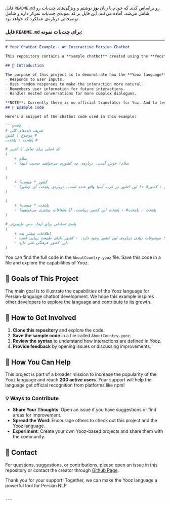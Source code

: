 فایل `README.md` رو براساس کدی که خودم با زبان **یوز** نوشتم و ویژگی‌های چت‌بات رو شامل می‌شه، آماده می‌کنم. این فایل بر کد نمونه‌ی چت‌بات تمرکز داره و شامل توضیحاتی درباره‌ی عملکرد کد خواهد بود.

### فایل `README.md` برای چت‌بات نمونه:
---

```markdown
# Yooz Chatbot Example - An Interactive Persian Chatbot

This repository contains a **sample chatbot** created using the **Yooz** language, a Persian right-to-left markup language designed for building chatbots and AI systems. This example showcases the power of Yooz in creating engaging, intelligent conversations.

## 📝 Introduction

The purpose of this project is to demonstrate how the **Yooz language** can be used to build an interactive chatbot that:
- Responds to user inputs.
- Uses random responses to make the interaction more natural.
- Remembers user information for future interactions.
- Handles nested conversations for more complex dialogues.

**NOTE**: Currently there is no official translator for Yuz. And to test your implementation, you can refer to this address and try your code https://yooz.run/test/
## 📄 Example Code

Here's a snippet of the chatbot code used in this example:

```yooz
# تعریف داده‌های کلی
موضوع : کشور #
پایتخت : پایتخت #

# کد اصلی برای تعامل با کاربر
(
    + سلام
    - سلام! خوش آمدید. درباره‌ی چه کشوری می‌خواهید صحبت کنید؟
)

(
    + کشور * چیست؟
    - موضوع : کشور# <! این کشور در غرب آسیا واقع شده است. درباره‌ی پایتخت آن چطور؟
)

(
    + پایتخت * چیست؟
    - پایتخت : پایتخت# - پایتخت این کشور زیباست. آیا اطلاعات بیشتری می‌خواهید؟
)

# پاسخ تصادفی برای ایجاد حس طبیعی‌تر
(
    + اطلاعات بیشتر بده
    - حتماً! موضوعات زیادی درباره‌ی این کشور وجود دارد. - کشور دارای طبیعت زیبایی است.
    - این کشور فرهنگی غنی دارد.
)
```

You can find the full code in the `AboutCountry.yooz` file. Save this code in a file and explore the capabilities of Yooz.

## 🎯 Goals of This Project

The main goal is to illustrate the capabilities of the Yooz language for Persian-language chatbot development. We hope this example inspires other developers to explore the language and contribute to its growth.

## 🚀 How to Get Involved

1. **Clone this repository** and explore the code.
2. **Save the sample code** in a file called `AboutCountry.yooz`.
3. **Review the syntax** to understand how interactions are defined in Yooz.
4. **Provide feedback** by opening issues or discussing improvements.

## 📢 How You Can Help

This project is part of a broader mission to increase the popularity of the Yooz language and reach **200 active users**. Your support will help the language get official recognition from platforms like npm!

### 💡 Ways to Contribute

- **Share Your Thoughts**: Open an issue if you have suggestions or find areas for improvement.
- **Spread the Word**: Encourage others to check out this project and the Yooz language.
- **Experiment**: Create your own Yooz-based projects and share them with the community.

## 📧 Contact

For questions, suggestions, or contributions, please open an issue in this repository or contact the creator through [Github Page](https://github.com/yooz-lang).

Thank you for your support! Together, we can make the Yooz language a powerful tool for Persian NLP.
```

---

